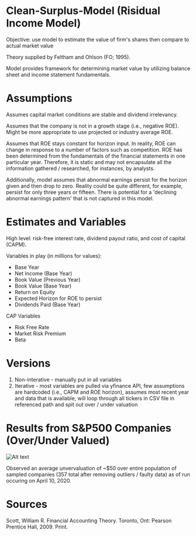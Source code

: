 # Clean-Surplus-Model (Risidual Income Model)

Objective: use model to estimate the value of firm's shares then compare to actual market value

Theory supplied by Feltham and Ohlson (FO; 1995).

Model provides framework for determining market value by utilizing balance sheet and income statement fundamentals.

# Assumptions
Assumes capital market conditions are stable and dividend irrelevancy.

Assumes that the company is not in a growth stage (i.e., negative ROE). Might be more appropriate to use projected or industry average ROE.

Assumes that ROE stays constant for horizon input. In reality, ROE can change in response to a number of factors such as competition. ROE has been determined from the fundamentals of the financial statements in one particular year. Therefore, it is static and may not encapsulate all the information gathered / researched, for instances, by analysts.

Additionally, model assumes that abnormal earnings persist for the horizon given and then drop to zero. Reality could be quite different, for example, persist for only three years or fifteen. There is potential for a 'declining abnormal earnings pattern' that is not captured in this model.

# Estimates and Variables
High level: risk-free interest rate, dividend payout ratio, and cost of capital (CAPM).

Variables in play (in millions for values):
- Base Year
- Net Income (Base Year)
- Book Value (Previous Year)
- Book Value (Base Year)
- Return on Equity
- Expected Horizon for ROE to persist
- Dividends Paid (Base Year)

CAP Variables
- Risk Free Rate
- Market Risk Premium
- Beta

# Versions
1) Non-interative - manually put in all variables
2) Iterative - most variables are pulled via yfinance API, few assumptions are hardcoded (i.e., CAPM and ROE horizon), assumes most recent year and data that is available, will loop through all tickers in CSV file in referenced path and spit out over / under valuation

# Results from S&P500 Companies (Over/Under Valued)
![Alt text](Value_Variance.png?raw=true "Title")

Observed an average unvervaluation of ~$50 over entire population of sampled companies (357 total after removing outliers / faulty data) as of run occuring on April 10, 2020. 

# Sources
Scott, William R. Financial Accounting Theory. Toronto, Ont: Pearson Prentice Hall, 2009. Print.

